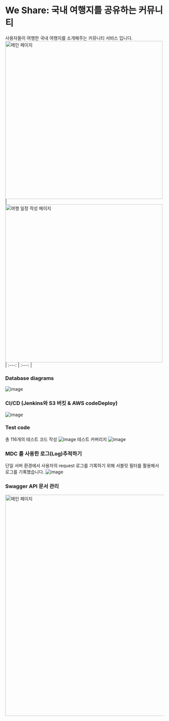 # We Share: 국내 여행지를 공유하는 커뮤니티
사용자들이 여행한 국내 여행지를 소개해주는 커뮤니티 서비스 입니다.
<img width="500px" alt="메인 페이지" src="https://github.com/WeShareSNS/be-server/assets/110734817/8d8f65c0-e929-440c-a502-0ba1be4cf911"> | <img width="500px" alt="여행 일정 작성 페이지" src="https://github.com/WeShareSNS/be-server/assets/110734817/4cc92ab5-99c4-498d-8563-d0131e5624e5"> 
| :---: | :---: |

### Database diagrams
![image](https://github.com/WeShareSNS/be-server/assets/110734817/6b8c29d0-6886-4858-8c1a-aed64ce05b8d)

### CI/CD (Jenkins와 S3 버킷 & AWS codeDeploy)
![image](https://github.com/WeShareSNS/be-server/assets/110734817/99017e6b-5b06-4cdd-a2cf-3e03b8bdfd5a)

### Test code
총 116개의 테스트 코드 작성
![image](https://github.com/WeShareSNS/be-server/assets/110734817/188b754a-9499-4c15-89a6-340535989cef)
테스트 커버리지
![image](https://github.com/WeShareSNS/be-server/assets/110734817/2bb410be-98cf-4832-b077-02756dc076bb)

### MDC 를 사용한 로그(Log)추적하기
단일 서버 환경에서 사용자의 request 로그를 기록하기 위해 서블릿 필터를 활용해서 로그를 기록했습니다.
![image](https://github.com/WeShareSNS/be-server/assets/110734817/7bb54446-e9db-42c0-bc14-55dec2160799)

### Swagger API 문서 관리
<img width="700px" alt="메인 페이지" src="https://github.com/WeShareSNS/be-server/assets/110734817/0a0cbb15-8bfc-4866-8b58-ecd89ddffd9e">
